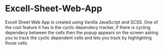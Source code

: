 # Excell-Sheet-Web-App
Excell Sheet Web App is created using Vanilla JavaScript and SCSS. One of the cool feature it has is the cyclic dependecy tracker, if there is cycling dependecy between the cells then the popup appears on the screen asking you to track the cyclic dependent cells and lets you track by highlighting those cells.
